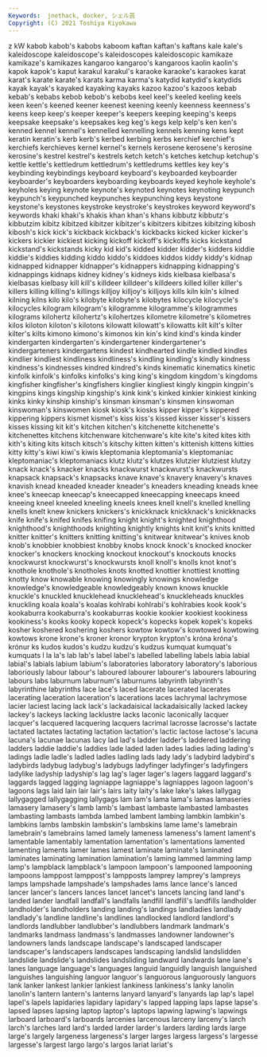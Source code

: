 ```yaml
---
Keywords:  jnethack, docker, シェル芸
Copyright: (C) 2021 Toshiya Kiyokawa
---
```

z kW kabob kabob's
kabobs kaboom kaftan kaftan's kaftans kale kale's kaleidoscope kaleidoscope's kaleidoscopes
kaleidoscopic kamikaze kamikaze's kamikazes kangaroo kangaroo's kangaroos kaolin kaolin's kapok
kapok's kaput karakul karakul's karaoke karaoke's karaokes karat karat's karate
karate's karats karma karma's katydid katydid's katydids kayak kayak's kayaked
kayaking kayaks kazoo kazoo's kazoos kebab kebab's kebabs kebob kebob's
kebobs keel keel's keeled keeling keels keen keen's keened keener
keenest keening keenly keenness keenness's keens keep keep's keeper keeper's
keepers keeping keeping's keeps keepsake keepsake's keepsakes keg keg's kegs
kelp kelp's ken ken's kenned kennel kennel's kennelled kennelling kennels
kenning kens kept keratin keratin's kerb kerb's kerbed kerbing kerbs
kerchief kerchief's kerchiefs kerchieves kernel kernel's kernels kerosene kerosene's kerosine
kerosine's kestrel kestrel's kestrels ketch ketch's ketches ketchup ketchup's kettle
kettle's kettledrum kettledrum's kettledrums kettles key key's keybinding keybindings keyboard
keyboard's keyboarded keyboarder keyboarder's keyboarders keyboarding keyboards keyed keyhole keyhole's
keyholes keying keynote keynote's keynoted keynotes keynoting keypunch keypunch's keypunched
keypunches keypunching keys keystone keystone's keystones keystroke keystroke's keystrokes keyword
keyword's keywords khaki khaki's khakis khan khan's khans kibbutz kibbutz's
kibbutzim kibitz kibitzed kibitzer kibitzer's kibitzers kibitzes kibitzing kibosh kibosh's
kick kick's kickback kickback's kickbacks kicked kicker kicker's kickers kickier
kickiest kicking kickoff kickoff's kickoffs kicks kickstand kickstand's kickstands kicky
kid kid's kidded kidder kidder's kidders kiddie kiddie's kiddies kidding
kiddo kiddo's kiddoes kiddos kiddy kiddy's kidnap kidnapped kidnapper kidnapper's
kidnappers kidnapping kidnapping's kidnappings kidnaps kidney kidney's kidneys kids kielbasa
kielbasa's kielbasas kielbasy kill kill's killdeer killdeer's killdeers killed killer
killer's killers killing killing's killings killjoy killjoy's killjoys kills kiln
kiln's kilned kilning kilns kilo kilo's kilobyte kilobyte's kilobytes kilocycle
kilocycle's kilocycles kilogram kilogram's kilogramme kilogramme's kilogrammes kilograms kilohertz kilohertz's
kilohertzes kilometre kilometre's kilometres kilos kiloton kiloton's kilotons kilowatt kilowatt's
kilowatts kilt kilt's kilter kilter's kilts kimono kimono's kimonos kin
kin's kind kind's kinda kinder kindergarten kindergarten's kindergartener kindergartener's kindergarteners
kindergartens kindest kindhearted kindle kindled kindles kindlier kindliest kindliness kindliness's
kindling kindling's kindly kindness kindness's kindnesses kindred kindred's kinds kinematic
kinematics kinetic kinfolk kinfolk's kinfolks kinfolks's king king's kingdom kingdom's
kingdoms kingfisher kingfisher's kingfishers kinglier kingliest kingly kingpin kingpin's kingpins
kings kingship kingship's kink kink's kinked kinkier kinkiest kinking kinks
kinky kinship kinship's kinsman kinsman's kinsmen kinswoman kinswoman's kinswomen kiosk
kiosk's kiosks kipper kipper's kippered kippering kippers kismet kismet's kiss
kiss's kissed kisser kisser's kissers kisses kissing kit kit's kitchen
kitchen's kitchenette kitchenette's kitchenettes kitchens kitchenware kitchenware's kite kite's kited
kites kith kith's kiting kits kitsch kitsch's kitschy kitten kitten's
kittenish kittens kitties kitty kitty's kiwi kiwi's kiwis kleptomania kleptomania's
kleptomaniac kleptomaniac's kleptomaniacs klutz klutz's klutzes klutzier klutziest klutzy knack
knack's knacker knacks knackwurst knackwurst's knackwursts knapsack knapsack's knapsacks knave
knave's knavery knavery's knaves knavish knead kneaded kneader kneader's kneaders
kneading kneads knee knee's kneecap kneecap's kneecapped kneecapping kneecaps kneed
kneeing kneel kneeled kneeling kneels knees knell knell's knelled knelling
knells knelt knew knickers knickers's knickknack knickknack's knickknacks knife knife's
knifed knifes knifing knight knight's knighted knighthood knighthood's knighthoods knighting
knightly knights knit knit's knits knitted knitter knitter's knitters knitting
knitting's knitwear knitwear's knives knob knob's knobbier knobbiest knobby knobs
knock knock's knocked knocker knocker's knockers knocking knockout knockout's knockouts
knocks knockwurst knockwurst's knockwursts knoll knoll's knolls knot knot's knothole
knothole's knotholes knots knotted knottier knottiest knotting knotty know knowable
knowing knowingly knowings knowledge knowledge's knowledgeable knowledgeably known knows knuckle
knuckle's knuckled knucklehead knucklehead's knuckleheads knuckles knuckling koala koala's koalas
kohlrabi kohlrabi's kohlrabies kook kook's kookaburra kookaburra's kookaburras kookie kookier
kookiest kookiness kookiness's kooks kooky kopeck kopeck's kopecks kopek kopek's
kopeks kosher koshered koshering koshers kowtow kowtow's kowtowed kowtowing kowtows
krone krone's kroner kronor krypton krypton's króna króna's krónur ks
kudos kudos's kudzu kudzu's kudzus kumquat kumquat's kumquats l la
la's lab lab's label label's labelled labelling labels labia labial
labial's labials labium labium's laboratories laboratory laboratory's laborious laboriously labour
labour's laboured labourer labourer's labourers labouring labours labs laburnum laburnum's
laburnums labyrinth labyrinth's labyrinthine labyrinths lace lace's laced lacerate lacerated
lacerates lacerating laceration laceration's lacerations laces lachrymal lachrymose lacier laciest
lacing lack lack's lackadaisical lackadaisically lacked lackey lackey's lackeys lacking
lacklustre lacks laconic laconically lacquer lacquer's lacquered lacquering lacquers lacrimal
lacrosse lacrosse's lactate lactated lactates lactating lactation lactation's lactic lactose
lactose's lacuna lacuna's lacunae lacunas lacy lad lad's ladder ladder's
laddered laddering ladders laddie laddie's laddies lade laded laden lades
ladies lading lading's ladings ladle ladle's ladled ladles ladling lads
lady lady's ladybird ladybird's ladybirds ladybug ladybug's ladybugs ladyfinger ladyfinger's
ladyfingers ladylike ladyship ladyship's lag lag's lager lager's lagers laggard
laggard's laggards lagged lagging lagniappe lagniappe's lagniappes lagoon lagoon's lagoons
lags laid lain lair lair's lairs laity laity's lake lake's
lakes lallygag lallygagged lallygagging lallygags lam lam's lama lama's lamas
lamaseries lamasery lamasery's lamb lamb's lambast lambaste lambasted lambastes lambasting
lambasts lambda lambed lambent lambing lambkin lambkin's lambkins lambs lambskin
lambskin's lambskins lame lame's lamebrain lamebrain's lamebrains lamed lamely lameness
lameness's lament lament's lamentable lamentably lamentation lamentation's lamentations lamented lamenting
laments lamer lames lamest laminate laminate's laminated laminates laminating lamination
lamination's laming lammed lamming lamp lamp's lampblack lampblack's lampoon lampoon's
lampooned lampooning lampoons lamppost lamppost's lampposts lamprey lamprey's lampreys lamps
lampshade lampshade's lampshades lams lance lance's lanced lancer lancer's lancers
lances lancet lancet's lancets lancing land land's landed lander landfall
landfall's landfalls landfill landfill's landfills landholder landholder's landholders landing landing's
landings landladies landlady landlady's landline landline's landlines landlocked landlord landlord's
landlords landlubber landlubber's landlubbers landmark landmark's landmarks landmass landmass's landmasses
landowner landowner's landowners lands landscape landscape's landscaped landscaper landscaper's landscapers
landscapes landscaping landslid landslidden landslide landslide's landslides landsliding landward landwards
lane lane's lanes language language's languages languid languidly languish languished
languishes languishing languor languor's languorous languorously languors lank lanker lankest
lankier lankiest lankiness lankiness's lanky lanolin lanolin's lantern lantern's lanterns
lanyard lanyard's lanyards lap lap's lapel lapel's lapels lapidaries lapidary
lapidary's lapped lapping laps lapse lapse's lapsed lapses lapsing laptop
laptop's laptops lapwing lapwing's lapwings larboard larboard's larboards larcenies larcenous
larceny larceny's larch larch's larches lard lard's larded larder larder's
larders larding lards large large's largely largeness largeness's larger larges
largess largess's largesse largesse's largest largo largo's largos lariat lariat's
